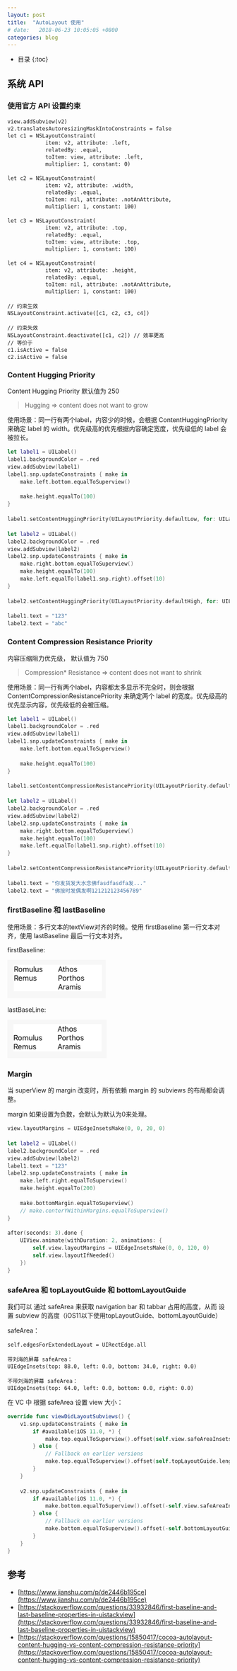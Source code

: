 ```yaml
---
layout: post
title:  "AutoLayout 使用"
# date:   2018-06-23 10:05:05 +0800
categories: blog
---
```


* 目录
{:toc}


## 系统 API

### 使用官方 API 设置约束
```
view.addSubview(v2)
v2.translatesAutoresizingMaskIntoConstraints = false
let c1 = NSLayoutConstraint(
            item: v2, attribute: .left,
            relatedBy: .equal,
            toItem: view, attribute: .left,
            multiplier: 1, constant: 0)

let c2 = NSLayoutConstraint(
            item: v2, attribute: .width,
            relatedBy: .equal,
            toItem: nil, attribute: .notAnAttribute,
            multiplier: 1, constant: 100)

let c3 = NSLayoutConstraint(
            item: v2, attribute: .top,
            relatedBy: .equal,
            toItem: view, attribute: .top,
            multiplier: 1, constant: 100)

let c4 = NSLayoutConstraint(
            item: v2, attribute: .height,
            relatedBy: .equal,
            toItem: nil, attribute: .notAnAttribute,
            multiplier: 1, constant: 100)

// 约束生效
NSLayoutConstraint.activate([c1, c2, c3, c4])

// 约束失效
NSLayoutConstraint.deactivate([c1, c2]) // 效率更高
// 等价于
c1.isActive = false
c2.isActive = false
```

### Content Hugging Priority

Content Hugging Priority 默认值为 250

> Hugging => content does not want to grow

使用场景：同一行有两个label，内容少的时候，会根据 ContentHuggingPriority 来确定 label 的 width。优先级高的优先根据内容确定宽度，优先级低的 label 会被拉长。

``` Swift
let label1 = UILabel()
label1.backgroundColor = .red
view.addSubview(label1)
label1.snp.updateConstraints { make in
    make.left.bottom.equalToSuperview()
    
    make.height.equalTo(100)
}

label1.setContentHuggingPriority(UILayoutPriority.defaultLow, for: UILayoutConstraintAxis.horizontal)

let label2 = UILabel()
label2.backgroundColor = .red
view.addSubview(label2)
label2.snp.updateConstraints { make in
    make.right.bottom.equalToSuperview()
    make.height.equalTo(100)
    make.left.equalTo(label1.snp.right).offset(10)
}

label2.setContentHuggingPriority(UILayoutPriority.defaultHigh, for: UILayoutConstraintAxis.horizontal)

label1.text = "123"
label2.text = "abc"
```

### Content Compression Resistance Priority

内容压缩阻力优先级， 默认值为 750

> Compression* Resistance => content does not want to shrink

使用场景：同一行有两个label，内容都太多显示不完全时，则会根据 ContentCompressionResistancePriority 来确定两个 label 的宽度。优先级高的优先显示内容，优先级低的会被压缩。

``` Swift
let label1 = UILabel()
label1.backgroundColor = .red
view.addSubview(label1)
label1.snp.updateConstraints { make in
    make.left.bottom.equalToSuperview()
    
    make.height.equalTo(100)
}
        
label1.setContentCompressionResistancePriority(UILayoutPriority.defaultHigh, for: UILayoutConstraintAxis.horizontal)

let label2 = UILabel()
label2.backgroundColor = .red
view.addSubview(label2)
label2.snp.updateConstraints { make in
    make.right.bottom.equalToSuperview()
    make.height.equalTo(100)
    make.left.equalTo(label1.snp.right).offset(10)
}
        
label2.setContentCompressionResistancePriority(UILayoutPriority.defaultLow, for: UILayoutConstraintAxis.horizontal)
        
label1.text = "你发货发大水念佛fasdfasdfa发..."
label2.text = "佛按时发偶发啊121212123456789"
```


### firstBaseline 和 lastBaseline

使用场景：多行文本的textView对齐的时候。使用 firstBaseline 第一行文本对齐，使用 lastBaseline 最后一行文本对齐。

firstBaseline:

![](/assets/img/firstbaseline.png)

lastBaseLine:


![](/assets/img/lastbaseline.png)

### Margin

当 superView 的 margin 改变时，所有依赖 margin 的 subviews 的布局都会调整。

margin 如果设置为负数，会默认为默认为0来处理。

``` Swift
view.layoutMargins = UIEdgeInsetsMake(0, 0, 20, 0)

let label2 = UILabel()
label2.backgroundColor = .red
view.addSubview(label2)
label1.text = "123"
label2.snp.updateConstraints { make in
    make.left.right.equalToSuperview()
    make.height.equalTo(200)

    make.bottomMargin.equalToSuperview()
    // make.centerYWithinMargins.equalToSuperview()
}

after(seconds: 3).done {
    UIView.animate(withDuration: 2, animations: {
        self.view.layoutMargins = UIEdgeInsetsMake(0, 0, 120, 0)
        self.view.layoutIfNeeded()
    })
}
```

### safeArea 和 topLayoutGuide 和 bottomLayoutGuide

我们可以 通过 safeArea 来获取 navigation bar 和 tabbar 占用的高度，从而 设置 subview 的高度（iOS11以下使用topLayoutGuide、bottomLayoutGuide）

safeArea：

```
self.edgesForExtendedLayout = UIRectEdge.all

带刘海的屏幕 safeArea： 
UIEdgeInsets(top: 88.0, left: 0.0, bottom: 34.0, right: 0.0)

不带刘海的屏幕 safeArea：
UIEdgeInsets(top: 64.0, left: 0.0, bottom: 0.0, right: 0.0)
```

在 VC 中 根据 safeArea 设置 view 大小：

``` Swift
override func viewDidLayoutSubviews() {
    v1.snp.updateConstraints { make in
        if #available(iOS 11.0, *) {
            make.top.equalToSuperview().offset(self.view.safeAreaInsets.top)
        } else {
            // Fallback on earlier versions
            make.top.equalToSuperview().offset(self.topLayoutGuide.length)
        }
    }

    v2.snp.updateConstraints { make in
        if #available(iOS 11.0, *) {
            make.bottom.equalToSuperview().offset(-self.view.safeAreaInsets.bottom)
        } else {
            // Fallback on earlier versions
            make.bottom.equalToSuperview().offset(-self.bottomLayoutGuide.length)
        }
    }
}
```

## 参考

- [https://www.jianshu.com/p/de2446b195ce](https://www.jianshu.com/p/de2446b195ce)
- [https://stackoverflow.com/questions/33932846/first-baseline-and-last-baseline-properties-in-uistackview](https://stackoverflow.com/questions/33932846/first-baseline-and-last-baseline-properties-in-uistackview)
- [https://stackoverflow.com/questions/15850417/cocoa-autolayout-content-hugging-vs-content-compression-resistance-priority](https://stackoverflow.com/questions/15850417/cocoa-autolayout-content-hugging-vs-content-compression-resistance-priority)

